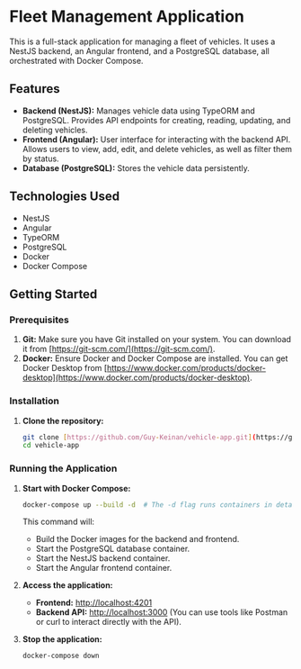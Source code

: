 # Fleet Management Application

This is a full-stack application for managing a fleet of vehicles. It uses a NestJS backend, an Angular frontend, and a PostgreSQL database, all orchestrated with Docker Compose.

## Features

*   **Backend (NestJS):** Manages vehicle data using TypeORM and PostgreSQL. Provides API endpoints for creating, reading, updating, and deleting vehicles.
*   **Frontend (Angular):** User interface for interacting with the backend API. Allows users to view, add, edit, and delete vehicles, as well as filter them by status.
*   **Database (PostgreSQL):** Stores the vehicle data persistently.

## Technologies Used

*   NestJS
*   Angular
*   TypeORM
*   PostgreSQL
*   Docker
*   Docker Compose

## Getting Started

### Prerequisites

1.  **Git:** Make sure you have Git installed on your system. You can download it from [https://git-scm.com/](https://git-scm.com/).
2.  **Docker:** Ensure Docker and Docker Compose are installed.  You can get Docker Desktop from [https://www.docker.com/products/docker-desktop](https://www.docker.com/products/docker-desktop).

### Installation

1.  **Clone the repository:**

     ```bash
    git clone [https://github.com/Guy-Keinan/vehicle-app.git](https://github.com/Guy-Keinan/vehicle-app.git)
    cd vehicle-app
    ```

### Running the Application

1.  **Start with Docker Compose:**

    ```bash
    docker-compose up --build -d  # The -d flag runs containers in detached mode (background)
    ```

    This command will:

    *   Build the Docker images for the backend and frontend.
    *   Start the PostgreSQL database container.
    *   Start the NestJS backend container.
    *   Start the Angular frontend container.

2.  **Access the application:**

    *   **Frontend:**  [http://localhost:4201](http://localhost:4201)
    *   **Backend API:** [http://localhost:3000](http://localhost:3000) (You can use tools like Postman or curl to interact directly with the API).

3.  **Stop the application:**

    ```bash
    docker-compose down
    ```